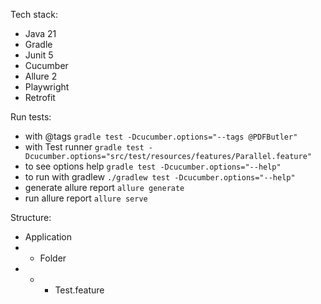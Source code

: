 

Tech stack:
- Java 21
- Gradle
- Junit 5
- Cucumber
- Allure 2
- Playwright
- Retrofit


Run tests:
- with @tags
```gradle test -Dcucumber.options="--tags @PDFButler"```
- with Test runner
```gradle test -Dcucumber.options="src/test/resources/features/Parallel.feature"```
- to see options help 
```gradle test -Dcucumber.options="--help"```
- to run with gradlew
```./gradlew test -Dcucumber.options="--help"```
- generate allure report
```allure generate```
- run allure report
```allure serve ```

Structure:
- Application
- - Folder
- - - Test.feature


